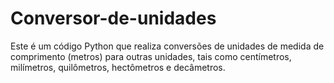 # Conversor-de-unidades
Este é um código Python que realiza conversões de unidades de medida de comprimento (metros) para outras unidades, tais como centímetros, milímetros, quilômetros, hectômetros e decâmetros.
